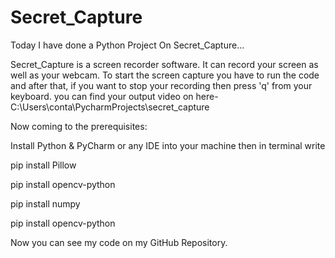 # Secret_Capture
Today I have done a Python Project On Secret_Capture...

Secret_Capture is a screen recorder software. It can record your screen as well as your webcam. To start the screen capture you have to run the code and after that, if you want to stop your recording then press 'q' from your keyboard. you can find your output video on here- C:\Users\conta\PycharmProjects\secret_capture

Now coming to the prerequisites:

Install Python & PyCharm or any IDE into your machine then in terminal write 

pip install Pillow

pip install opencv-python

pip install numpy

pip install opencv-python

Now you can see my code on my GitHub Repository.

